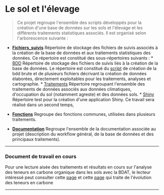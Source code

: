 # Le sol et l'élevage

> Ce projet regroupe l'ensemble des scripts développés pour la création d'une base de données sur les sols et l'élevage et les différents traitements statistiques associés. Il est organisé selon l'arborescence suivante :

* **[Fichiers_suivis](https://github.com/Rosalien/GISEDSol/tree/master/Fichiers_suivis)** Répertoire de stockage des fichiers de suivis associés à la création de la base de données et aux traitements statistiques des données. Ce répertoire est constitué des sous-répertoires suivants :
      * [BDD](https://github.com/Rosalien/GISEDSol/tree/master/Fichiers_suivis/BDD) Répertoire de stockage des fichiers de suivis liés à la création de la base de données. Le répertoire est constitué du [script](https://github.com/Rosalien/GISEDSol/tree/master/Fichiers_suivis/BDD/FS_bdd_brute.Rmd) de création de la bdd brute et de plusieurs fichiers décrivant la création de données élaborées, directement exploitables pour les traitements, analyses et cartographie.
      * [Traitements](https://github.com/Rosalien/GISEDSol/tree/master/Fichiers_suivis/Traitements) Répertoire regroupant l'ensemble des traitements de données associés aux données climatiques, d'occupation du sol (notamment agreste) et des données sols. 
      * [Shiny](https://github.com/Rosalien/GISEDSol/tree/master/Fichiers_suivis/Shiny) Répertoire test pour la création d'une application Shiny. Ce travail sera réalisé dans un second temps,

* **[Fonctions](https://github.com/Rosalien/GISEDSol/tree/master/Fonctions)** Regroupe des fonctions communes, utilisées dans plusieurs traitements.
* **[Documentation](https://github.com/Rosalien/GISEDSol/tree/master/Documentation)** Regroupe l'ensemble de la documentation associée au projet (description du workflow général, de la base de données et des principaux traitements).

----

### Document de travail en cours

Pour une lecture aisée des traitements et résultats en cours sur l'analyse des teneurs en carbone organique dans les sols avec la BDAT, le lecteur intéressé peut consulter cette [page](https://github.com/Rosalien/GISEDSol/blob/master/Fichiers_suivis/Traitements/Suivis/FS_traitements_bdat.md) et cette [page](https://github.com/Rosalien/GISEDSol/blob/master/Fichiers_suivis/Traitements/Suivis/FS_traitements_bdatdiff.md) qui traite de l'évolution des teneurs en carbone 

----
